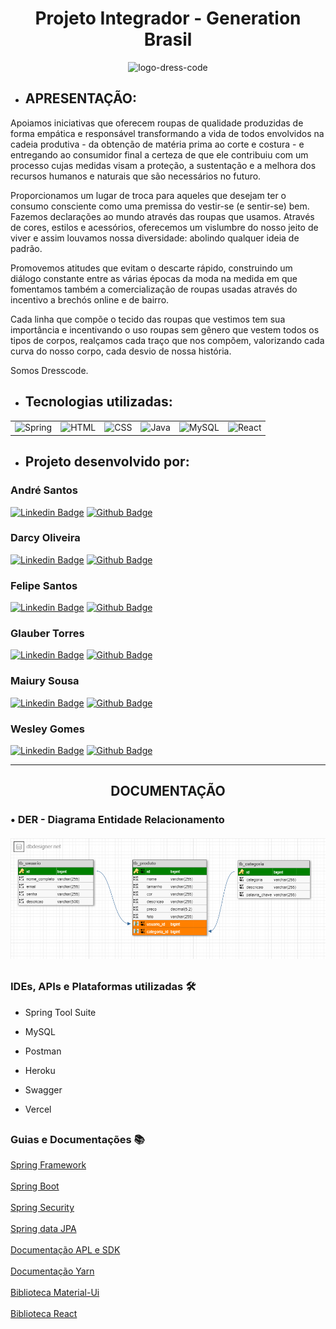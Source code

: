 <h1 align="center">Projeto Integrador - Generation Brasil </h1>
<div align="center">
<img alt="logo-dress-code" height="350" src="https://images-ext-1.discordapp.net/external/oQEXl101bcDrKCB30LLr5tIGPGEQ4KUc9uu_RGBuy8U/https/i.imgur.com/dRAmj7j.png?width=300&height=300" target="_blank">
</div>

 + <div><h2>APRESENTAÇÃO:</h2>
Apoiamos iniciativas que oferecem roupas de qualidade produzidas de forma empática e responsável transformando a vida de todos envolvidos na cadeia produtiva - da obtenção de matéria prima ao corte e costura - e entregando ao consumidor final a certeza de que ele contribuiu com um processo cujas medidas visam a proteção, a sustentação e a melhora dos recursos humanos e naturais que são necessários no futuro.

Proporcionamos um lugar de troca para aqueles que desejam ter o consumo consciente como uma premissa do vestir-se (e sentir-se) bem. Fazemos declarações ao mundo através das roupas que usamos. Através de cores, estilos e acessórios, oferecemos um vislumbre do nosso jeito de viver e assim louvamos nossa diversidade: abolindo qualquer ideia de padrão.

Promovemos atitudes que evitam o descarte rápido, construindo um diálogo constante entre as várias épocas da moda na medida em que fomentamos também a comercialização de roupas usadas através do incentivo a brechós online e de bairro.

Cada linha que compõe o tecido das roupas que vestimos tem sua importância e incentivando o uso roupas sem gênero que vestem todos os tipos de corpos, realçamos cada traço que nos compõem, valorizando cada curva do nosso corpo, cada desvio de nossa história.

Somos Dresscode.
</div>

  + <div><h2>Tecnologias utilizadas:</h2>
 
 <table align="center">
    <tr>
        <td><img alt="Spring" src="https://img.shields.io/badge/spring-%236DB33F.svg?&style=for-the-badge&logo=spring&logoColor=white"/></td>
        <td><img alt="HTML" src="https://img.shields.io/badge/HTML-239120?style=for-the-badge&logo=html5&logoColor=white"/></td>
        <td><img alt="CSS" src="https://img.shields.io/badge/CSS-239120?&style=for-the-badge&logo=css3&logoColor=white"/></td>
        <td><img alt="Java" src="https://img.shields.io/badge/java-%23ED8B00.svg?&style=for-the-badge&logo=java&logoColor=white"/></td>
        <!--<td><img alt="JS" src="https://img.shields.io/badge/JavaScript-F7DF1E?style=for-the-badge&logo=javascript&logoColor=black"/></td>-->
        <td><img alt="MySQL" src="https://img.shields.io/badge/MySQL-00000F?style=for-the-badge&logo=mysql&logoColor=white"/></td>
        <td><img alt="React" src="https://img.shields.io/badge/React-20232A?style=for-the-badge&logo=react&logoColor=61DAFB"/></td>     
    </tr>
</table>



  + <div><h2>Projeto desenvolvido por:</h2>

### André Santos 
<!--<a href="https://github.com/Dehzxg"><img align="center" alt="GitHub" height="40px" src="https://cdn-icons-png.flaticon.com/512/270/270798.png" /> <a href="https://www.linkedin.com/in/andresantos610/"><img align="center" alt="GitHub" height="40px" src="https://cdn-icons.flaticon.com/png/512/3955/premium/3955051.png?token=exp=1636503165~hmac=17fdaab79934d759baedbc21d86e75c1" />-->

[![Linkedin Badge](https://img.shields.io/badge/LinkedIn-0077B5?style=for-the-badge&logo=linkedin&logoColor=white)](https://www.linkedin.com/in/andresantos610/)
[![Github Badge](https://img.shields.io/badge/GitHub-100000?style=for-the-badge&logo=github&logoColor=white)](https://github.com/Dehzxg)


### Darcy Oliveira
<!--<a href="https://github.com/DarcyOliveira"><img align="center" alt="GitHub" height="40px" src="https://cdn-icons-png.flaticon.com/512/270/270798.png" /> <a href="https://www.linkedin.com/in/andresantos610/"><img align="center" alt="GitHub" height="40px" src="https://cdn-icons.flaticon.com/png/512/3955/premium/3955051.png?token=exp=1636503165~hmac=17fdaab79934d759baedbc21d86e75c1" />-->
  
[![Linkedin Badge](https://img.shields.io/badge/LinkedIn-0077B5?style=for-the-badge&logo=linkedin&logoColor=white)]()
[![Github Badge](https://img.shields.io/badge/GitHub-100000?style=for-the-badge&logo=github&logoColor=white)](https://github.com/DarcyOliveira)


### Felipe Santos
[![Linkedin Badge](https://img.shields.io/badge/LinkedIn-0077B5?style=for-the-badge&logo=linkedin&logoColor=white)](https://www.linkedin.com/in/felipe-santos-65b7171bb/) 
[![Github Badge](https://img.shields.io/badge/GitHub-100000?style=for-the-badge&logo=github&logoColor=white)](https://github.com/felipedsales)


### Glauber Torres
[![Linkedin Badge](https://img.shields.io/badge/LinkedIn-0077B5?style=for-the-badge&logo=linkedin&logoColor=white)](https://www.linkedin.com/in/glauber-torres-b38583204/) 
[![Github Badge](https://img.shields.io/badge/GitHub-100000?style=for-the-badge&logo=github&logoColor=white)](https://github.com/glaubertorres)


### Maiury Sousa
[![Linkedin Badge](https://img.shields.io/badge/LinkedIn-0077B5?style=for-the-badge&logo=linkedin&logoColor=white)](https://www.linkedin.com/in/maiury-sousa/) 
[![Github Badge](https://img.shields.io/badge/GitHub-100000?style=for-the-badge&logo=github&logoColor=white)](https://github.com/maiurysousa)


### Wesley Gomes
[![Linkedin Badge](https://img.shields.io/badge/LinkedIn-0077B5?style=for-the-badge&logo=linkedin&logoColor=white)](https://www.linkedin.com/in/wesley-gomes-528978142/) 
[![Github Badge](https://img.shields.io/badge/GitHub-100000?style=for-the-badge&logo=github&logoColor=white)](https://github.com/Wesleykfg)


  <div align = "center">
  <hr>
  <h2>DOCUMENTAÇÃO</div>
  
  <div><h3> • DER - Diagrama Entidade Relacionamento
  <br>
  <br>
  <img width="1300px" src="https://github.com/maiurysousa/Projeto_Integrador/blob/main/Documenta%C3%A7%C3%A3o/db_marketplace_DER.png"/>

<!--  <p><h3> • Dicionário de Dados
  <br><br>
  <img width="1500px" src="https://i.imgur.com/JfcFsJu.png"/>
</div>-->
   
  ##
  
   <h3>IDEs, APIs e Plataformas utilizadas 🛠</h3> 


- Spring Tool Suite

- MySQL

- Postman
   
- Heroku
   
- Swagger

- Vercel
  
 ##

 <h3>Guias e Documentações 📚</h3>
  
 <a href="https://spring.io/projects/spring-framework">Spring Framework </a><br><br>
 <a href="https://spring.io/projects/spring-boot">Spring Boot </a><br><br>
 <a href="https://spring.io/projects/spring-security">Spring Security</a><br><br>
 <a href="https://github.com/maiurysousa/Spring/blob/main/Generation/Documenta%C3%A7%C3%A3o/Guia%20Jpa.pdf">Spring data JPA</a><br><br>
 <a target="_blank" href="https://github.com/maiurysousa/Projeto_Integrador/blob/main/Documenta%C3%A7%C3%A3o/Dresscode.pdf">Documentação APL e SDK</a><br><br>
 <a target="_blank" href="https://classic.yarnpkg.com/lang/en/docs/">Documentação Yarn</a><br><br>
 <a target="_blank" href="https://mui.com/pt/">Biblioteca Material-Ui</a><br><br>
 <a target="_blank" href="https://pt-br.reactjs.org/docs/getting-started.html">Biblioteca React</a>

